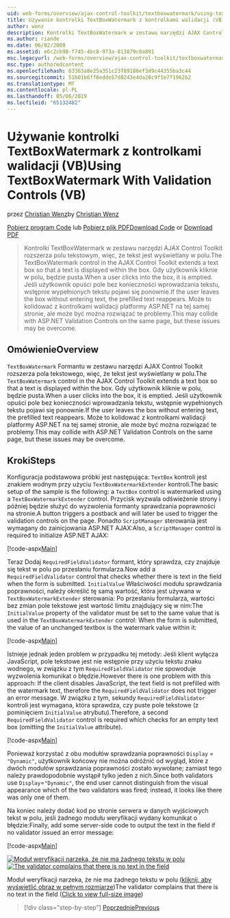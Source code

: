 ```yaml
---
uid: web-forms/overview/ajax-control-toolkit/textboxwatermark/using-textboxwatermark-with-validation-controls-vb
title: Używanie kontrolki TextBoxWatermark z kontrolkami walidacji (VB) | Dokumentacja firmy Microsoft
author: wenz
description: Kontrolki TextBoxWatermark w zestawu narzędzi AJAX Control Toolkit rozszerza polu tekstowym, więc, że tekst jest wyświetlany w polu. Gdy użytkownik kliknie w polu, go czy...
ms.author: riande
ms.date: 06/02/2008
ms.assetid: e6c2cb98-f745-4bc8-973a-813879c8a891
msc.legacyurl: /web-forms/overview/ajax-control-toolkit/textboxwatermark/using-textboxwatermark-with-validation-controls-vb
msc.type: authoredcontent
ms.openlocfilehash: 63363a8e25a351c23f89186ef3d9c44355ba3c44
ms.sourcegitcommit: 51b01b6ff8edde57d8243e4da28c9f1e7f1962b2
ms.translationtype: MT
ms.contentlocale: pl-PL
ms.lasthandoff: 05/06/2019
ms.locfileid: "65132482"
---
```

# <a name="using-textboxwatermark-with-validation-controls-vb"></a><span data-ttu-id="c1d79-104">Używanie kontrolki TextBoxWatermark z kontrolkami walidacji (VB)</span><span class="sxs-lookup"><span data-stu-id="c1d79-104">Using TextBoxWatermark With Validation Controls (VB)</span></span>

<span data-ttu-id="c1d79-105">przez [Christian Wenz](https://github.com/wenz)</span><span class="sxs-lookup"><span data-stu-id="c1d79-105">by [Christian Wenz](https://github.com/wenz)</span></span>

<span data-ttu-id="c1d79-106">[Pobierz program Code](http://download.microsoft.com/download/9/3/f/93f8daea-bebd-4821-833b-95205389c7d0/TextBoxWatermark2.vb.zip) lub [Pobierz plik PDF](http://download.microsoft.com/download/b/6/a/b6ae89ee-df69-4c87-9bfb-ad1eb2b23373/textboxwatermark2VB.pdf)</span><span class="sxs-lookup"><span data-stu-id="c1d79-106">[Download Code](http://download.microsoft.com/download/9/3/f/93f8daea-bebd-4821-833b-95205389c7d0/TextBoxWatermark2.vb.zip) or [Download PDF](http://download.microsoft.com/download/b/6/a/b6ae89ee-df69-4c87-9bfb-ad1eb2b23373/textboxwatermark2VB.pdf)</span></span>

> <span data-ttu-id="c1d79-107">Kontrolki TextBoxWatermark w zestawu narzędzi AJAX Control Toolkit rozszerza polu tekstowym, więc, że tekst jest wyświetlany w polu.</span><span class="sxs-lookup"><span data-stu-id="c1d79-107">The TextBoxWatermark control in the AJAX Control Toolkit extends a text box so that a text is displayed within the box.</span></span> <span data-ttu-id="c1d79-108">Gdy użytkownik kliknie w polu, będzie pusta.</span><span class="sxs-lookup"><span data-stu-id="c1d79-108">When a user clicks into the box, it is emptied.</span></span> <span data-ttu-id="c1d79-109">Jeśli użytkownik opuści pole bez konieczności wprowadzania tekstu, wstępnie wypełnionych tekstu pojawi się ponownie.</span><span class="sxs-lookup"><span data-stu-id="c1d79-109">If the user leaves the box without entering text, the prefilled text reappears.</span></span> <span data-ttu-id="c1d79-110">Może to kolidować z kontrolkami walidacji platformy ASP.NET na tej samej stronie, ale może być można rozwiązać te problemy.</span><span class="sxs-lookup"><span data-stu-id="c1d79-110">This may collide with ASP.NET Validation Controls on the same page, but these issues may be overcome.</span></span>

## <a name="overview"></a><span data-ttu-id="c1d79-111">Omówienie</span><span class="sxs-lookup"><span data-stu-id="c1d79-111">Overview</span></span>

<span data-ttu-id="c1d79-112">`TextBoxWatermark` Formantu w zestawu narzędzi AJAX Control Toolkit rozszerza pola tekstowego, więc, że tekst jest wyświetlany w polu.</span><span class="sxs-lookup"><span data-stu-id="c1d79-112">The `TextBoxWatermark` control in the AJAX Control Toolkit extends a text box so that a text is displayed within the box.</span></span> <span data-ttu-id="c1d79-113">Gdy użytkownik kliknie w polu, będzie pusta.</span><span class="sxs-lookup"><span data-stu-id="c1d79-113">When a user clicks into the box, it is emptied.</span></span> <span data-ttu-id="c1d79-114">Jeśli użytkownik opuści pole bez konieczności wprowadzania tekstu, wstępnie wypełnionych tekstu pojawi się ponownie.</span><span class="sxs-lookup"><span data-stu-id="c1d79-114">If the user leaves the box without entering text, the prefilled text reappears.</span></span> <span data-ttu-id="c1d79-115">Może to kolidować z kontrolkami walidacji platformy ASP.NET na tej samej stronie, ale może być można rozwiązać te problemy.</span><span class="sxs-lookup"><span data-stu-id="c1d79-115">This may collide with ASP.NET Validation Controls on the same page, but these issues may be overcome.</span></span>

## <a name="steps"></a><span data-ttu-id="c1d79-116">Kroki</span><span class="sxs-lookup"><span data-stu-id="c1d79-116">Steps</span></span>

<span data-ttu-id="c1d79-117">Konfiguracja podstawowa próbki jest następująca: `TextBox` kontroli jest znakiem wodnym przy użyciu `TextBoxWatermarkExtender` kontroli.</span><span class="sxs-lookup"><span data-stu-id="c1d79-117">The basic setup of the sample is the following: a `TextBox` control is watermarked using a `TextBoxWatermarkExtender` control.</span></span> <span data-ttu-id="c1d79-118">Przycisk wyzwala odświeżenie strony i później będzie służyć do wyzwolenia formanty sprawdzania poprawności na stronie.</span><span class="sxs-lookup"><span data-stu-id="c1d79-118">A button triggers a postback and will later be used to trigger the validation controls on the page.</span></span> <span data-ttu-id="c1d79-119">Ponadto `ScriptManager` sterowania jest wymagany do zainicjowania ASP.NET AJAX:</span><span class="sxs-lookup"><span data-stu-id="c1d79-119">Also, a `ScriptManager` control is required to initialize ASP.NET AJAX:</span></span>

[!code-aspx[Main](using-textboxwatermark-with-validation-controls-vb/samples/sample1.aspx)]

<span data-ttu-id="c1d79-120">Teraz Dodaj `RequiredFieldValidator` formant, który sprawdza, czy znajduje się tekst w polu po przesłaniu formularza.</span><span class="sxs-lookup"><span data-stu-id="c1d79-120">Now add a `RequiredFieldValidator` control that checks whether there is text in the field when the form is submitted.</span></span> <span data-ttu-id="c1d79-121">`InitialValue` Właściwości modułu sprawdzania poprawności, należy określić tę samą wartość, która jest używana w `TextBoxWatermarkExtender` sterowania: Po przesłaniu formularza, wartości bez zmian pole tekstowe jest wartość limitu znajdujący się w nim:</span><span class="sxs-lookup"><span data-stu-id="c1d79-121">The `InitialValue` property of the validator must be set to the same value that is used in the `TextBoxWatermarkExtender` control: When the form is submitted, the value of an unchanged textbox is the watermark value within it:</span></span>

[!code-aspx[Main](using-textboxwatermark-with-validation-controls-vb/samples/sample2.aspx)]

<span data-ttu-id="c1d79-122">Istnieje jednak jeden problem w przypadku tej metody: Jeśli klient wyłącza JavaScript, pole tekstowe jest nie wstępnie przy użyciu tekstu znaku wodnego, w związku z tym `RequiredFieldValidator` nie spowoduje wyzwolenia komunikat o błędzie.</span><span class="sxs-lookup"><span data-stu-id="c1d79-122">However there is one problem with this approach: If the client disables JavaScript, the text field is not prefilled with the watermark text, therefore the `RequiredFieldValidator` does not trigger an error message.</span></span> <span data-ttu-id="c1d79-123">W związku z tym, sekundy `RequiredFieldValidator` kontroli jest wymagana, która sprawdza, czy puste pole tekstowe (z pominięciem `InitialValue` atrybutu).</span><span class="sxs-lookup"><span data-stu-id="c1d79-123">Therefore, a second `RequiredFieldValidator` control is required which checks for an empty text box (omitting the `InitialValue` attribute).</span></span>

[!code-aspx[Main](using-textboxwatermark-with-validation-controls-vb/samples/sample3.aspx)]

<span data-ttu-id="c1d79-124">Ponieważ korzystać z obu modułów sprawdzania poprawności `Display` = `"Dynamic"`, użytkownik końcowy nie można odróżnić od wygląd, które z dwóch modułów sprawdzania poprawności zostało wywołane; zamiast tego należy prawdopodobnie wystąpił tylko jeden z nich.</span><span class="sxs-lookup"><span data-stu-id="c1d79-124">Since both validators use `Display`=`"Dynamic"`, the end user cannot distinguish from the visual appearance which of the two validators was fired; instead, it looks like there was only one of them.</span></span>

<span data-ttu-id="c1d79-125">Na koniec należy dodać kod po stronie serwera w danych wyjściowych tekst w polu, jeśli żadnego modułu weryfikacji wydany komunikat o błędzie:</span><span class="sxs-lookup"><span data-stu-id="c1d79-125">Finally, add some server-side code to output the text in the field if no validator issued an error message:</span></span>

[!code-aspx[Main](using-textboxwatermark-with-validation-controls-vb/samples/sample4.aspx)]

<span data-ttu-id="c1d79-126">[![Moduł weryfikacji narzeka, że nie ma żadnego tekstu w polu](using-textboxwatermark-with-validation-controls-vb/_static/image2.png)](using-textboxwatermark-with-validation-controls-vb/_static/image1.png)</span><span class="sxs-lookup"><span data-stu-id="c1d79-126">[![The validator complains that there is no text in the field](using-textboxwatermark-with-validation-controls-vb/_static/image2.png)](using-textboxwatermark-with-validation-controls-vb/_static/image1.png)</span></span>

<span data-ttu-id="c1d79-127">Moduł weryfikacji narzeka, że nie ma żadnego tekstu w polu ([kliknij, aby wyświetlić obraz w pełnym rozmiarze](using-textboxwatermark-with-validation-controls-vb/_static/image3.png))</span><span class="sxs-lookup"><span data-stu-id="c1d79-127">The validator complains that there is no text in the field ([Click to view full-size image](using-textboxwatermark-with-validation-controls-vb/_static/image3.png))</span></span>

> [!div class="step-by-step"]
> [<span data-ttu-id="c1d79-128">Poprzednie</span><span class="sxs-lookup"><span data-stu-id="c1d79-128">Previous</span></span>](using-textboxwatermark-in-a-formview-vb.md)

